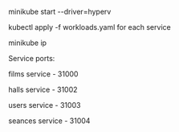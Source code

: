 minikube start --driver=hyperv 

kubectl apply -f workloads.yaml   for each service

minikube ip

Service ports:

films service - 31000

halls service - 31002

users service - 31003

seances service - 31004

